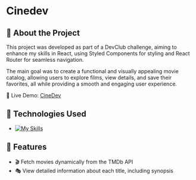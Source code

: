 # Cinedev

## 📝 About the Project
This project was developed as part of a DevClub challenge, aiming to enhance my skills in React, using Styled Components for styling and React Router for seamless navigation.

The main goal was to create a functional and visually appealing movie catalog, allowing users to explore films, view details, and save their favorites, all while providing a smooth and engaging user experience.

🚀 Live Demo: <a href="https://cinedev-nine.vercel.app/" target="_blank">CineDev</a>

## 🚀 Technologies Used
- [![My Skills](https://skillicons.dev/icons?i=js,react,html)](https://skillicons.dev)

## 🎯 Features
 - 🎬 Fetch movies dynamically from the TMDb API
 - 🎭 View detailed information about each title, including synopsis
##
